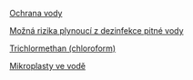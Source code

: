[Ochrana vody](https://eagri.cz/public/web/mze/zivotni-prostredi/ochrana-vody/)

[Možná rizika plynoucí z dezinfekce pitné vody](https://voda.tzb-info.cz/vlastnosti-a-zdroje-vody/8568-mozna-rizika-plynouci-z-dezinfekce-pitne-vody)

[Trichlormethan (chloroform)](https://arnika.org/toxicke-latky/databaze-latek/trichlormethan-chloroform)

[Mikroplasty ve vodě](https://www.ih.cas.cz/mikroplasty-ve-vode/)
